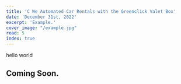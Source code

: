 ```yaml
---
title: 'C We Automated Car Rentals with the Greenclick Valet Box'
date: 'December 31st, 2022'
excerpt: 'Example.'
cover_image: "/example.jpg"
read: 5
index: true
---
```


hello world
## Coming Soon.

